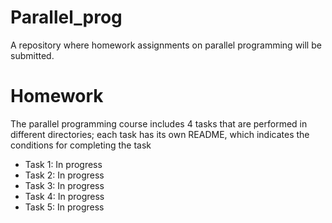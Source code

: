 # Parallel_prog

A repository where homework assignments on parallel programming will be submitted.

# Homework 

The parallel programming course includes 4 tasks that are performed in different directories; each task has its own README, which indicates the conditions for completing the task

- Task 1: In progress 
- Task 2: In progress 
- Task 3: In progress
- Task 4: In progress
- Task 5: In progress
